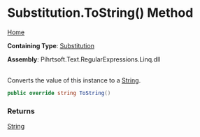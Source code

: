 # Substitution\.ToString\(\) Method

[Home](../../../../../../README.md)

**Containing Type**: [Substitution](../README.md)

**Assembly**: Pihrtsoft\.Text\.RegularExpressions\.Linq\.dll

\
Converts the value of this instance to a [String](https://docs.microsoft.com/en-us/dotnet/api/system.string)\.

```csharp
public override string ToString()
```

### Returns

[String](https://docs.microsoft.com/en-us/dotnet/api/system.string)

